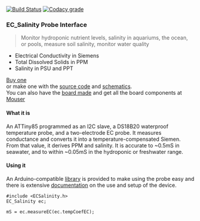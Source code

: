 [![Build Status](https://travis-ci.org/u-fire/ec-salinity-probe.svg?branch=master)](https://travis-ci.org/u-fire/ec-salinity-probe)
[![Codacy grade](https://img.shields.io/codacy/grade/9230f66847aa45148465aa5381e6e57d.svg)]()

### EC_Salinity Probe Interface

>Monitor hydroponic nutrient levels, salinity in aquariums, the ocean,
or pools, measure soil salinity, monitor water quality
* Electrical Conductivity in Siemens
* Total Dissolved Solids in PPM
* Salinity in PSU and PPT

[Buy one](https://www.tindie.com/products/ufire/ec-salinity-probe-interface/)    
or make one with the [source code](https://www.github.com/u-fire/ec-salinity-probe) and [schematics](https://upverter.com/justind000/19cb71ec38391a95/EC-Salinity-Probe/).  
You can also have the [board made](http://dirtypcbs.com/store/designer/details/7682/4142/ecsalinity-rev1-zip)
and get all the board components at [Mouser](http://www.mouser.com/ProjectManager/ProjectDetail.aspx?AccessID=02223dd686)

#### What it is
An ATTiny85 programmed as an I2C slave, a DS18B20 waterproof temperature probe, and a two-electrode EC probe. It measures conductance and converts it into a temperature-compensated Siemen. From that value, it derives PPM and salinity. It is accurate to ~0.5mS in seawater, and to within ~0.05mS in the hydroponic or freshwater range.

#### Using it
An Arduino-compatible [library](https://github.com/u-fire/ECSalinity) is provided to make using the probe easy and there is extensive [documentation](http://ufire.co/ECSalinity/) on the use and setup of the device.

~~~
#include <ECSalinity.h>
EC_Salinity ec;

mS = ec.measureEC(ec.tempCoefEC);
~~~
